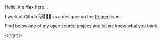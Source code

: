Hello, it's Max here...

I work at Github 🐱👨‍🚀🐙 as a designer on the [Primer](https://github.com/primer) team.

Find below one of my open source projecs and let me know what you think.

ᕙ(^̃ ͜ʖ^̃)ᕗ

